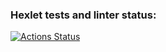 ### Hexlet tests and linter status:
[![Actions Status](https://github.com/Hanabiiiko/frontend-project-46/actions/workflows/hexlet-check.yml/badge.svg)](https://github.com/Hanabiiiko/frontend-project-46/actions)